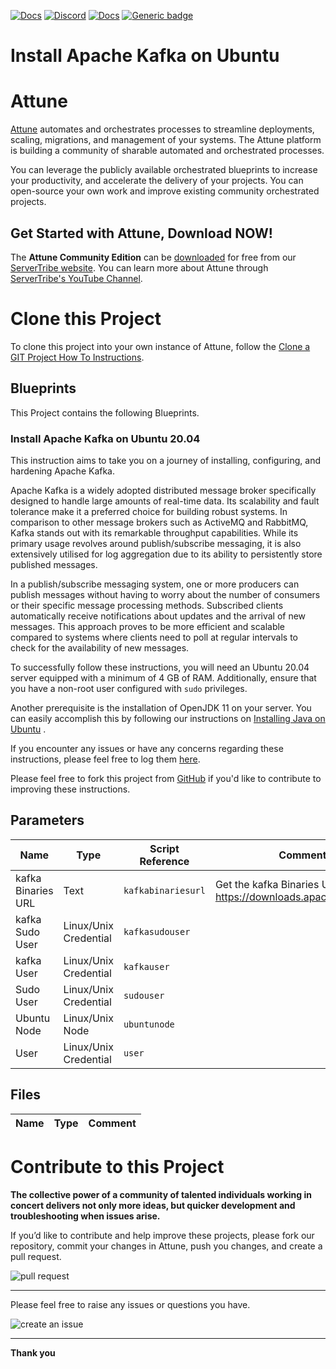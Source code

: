 



[![Docs](https://img.shields.io/badge/docs-latest-brightgreen.svg)](http://doc.servertribe.com)
[![Discord](https://img.shields.io/discord/844971127703994369)](http://discord.servertribe.com)
[![Docs](https://img.shields.io/badge/videos-watch-brightgreen.svg)](https://www.youtube.com/@servertribe)
[![Generic badge](https://img.shields.io/badge/download-latest-brightgreen.svg)](https://www.servertribe.com/community-edition/)

# Install Apache Kafka on Ubuntu






# Attune

[Attune](https://www.servertribe.com/)
automates and orchestrates processes to streamline deployments, scaling,
migrations, and management of your systems. The Attune platform is building a
community of sharable automated and orchestrated processes.

You can leverage the publicly available orchestrated blueprints to increase
your productivity, and accelerate the delivery of your projects. You can
open-source your own work and improve existing community orchestrated projects.

## Get Started with Attune, Download NOW!

The **Attune Community Edition** can be
[downloaded](https://www.servertribe.com/comunity-edition/)
for free from our
[ServerTribe website](https://www.servertribe.com/comunity-edition/).
You can learn more about Attune through
[ServerTribe's YouTube Channel](https://www.youtube.com/@servertribe).







# Clone this Project

To clone this project into your own instance of Attune, follow the
[Clone a GIT Project How To Instructions](https://servertribe-attune.readthedocs.io/en/latest/howto/design_workspace/clone_project.html).




## Blueprints

This Project contains the following Blueprints.



### Install Apache Kafka on Ubuntu 20.04

This instruction aims to take you on a journey of installing, configuring, 
and hardening Apache Kafka.

Apache Kafka is a widely adopted distributed message broker specifically 
designed to handle large amounts of real-time data. Its scalability and fault 
tolerance make it a preferred choice for building robust systems. In 
comparison to other message brokers such as ActiveMQ and RabbitMQ, Kafka 
stands out with its remarkable throughput capabilities. While its primary 
usage revolves around publish/subscribe messaging, it is also extensively 
utilised for log aggregation due to its ability to persistently store 
published messages.

In a publish/subscribe messaging system, one or more producers can publish 
messages without having to worry about the number of consumers or their 
specific message processing methods. Subscribed clients automatically 
receive notifications about updates and the arrival of new messages. This 
approach proves to be more efficient and scalable compared to systems where 
clients need to poll at regular intervals to check for the availability of 
new messages.

To successfully follow these instructions, you will need an Ubuntu 20.04 
server equipped with a minimum of 4 GB of RAM. Additionally, ensure that you 
have a non-root user configured with `sudo` privileges.

Another prerequisite is the installation of OpenJDK 11 on your server. You 
can easily accomplish this by following our instructions on 
[Installing Java on Ubuntu](https://www.attuneautomation.com/Install-Java-on-Ubuntu/)
.


If you encounter any issues or have any concerns regarding these instructions, 
please feel free to log them 
[here](https://github.com/Attune-Automation/Install-Apache-Kafka-on-Ubuntu/issues).

Please feel free to fork this project from 
[GitHub](https://github.com/Attune-Automation/Install-Apache-Kafka-on-Ubuntu)
if you'd like to contribute to improving these instructions.





## Parameters


| Name | Type | Script Reference | Comment |
| ---- | ---- | ---------------- | ------- |
| kafka Binaries URL | Text | `kafkabinariesurl` | Get the kafka Binaries URL here: https://downloads.apache.org/kafka/ |
| kafka Sudo User | Linux/Unix Credential | `kafkasudouser` |  |
| kafka User | Linux/Unix Credential | `kafkauser` |  |
| Sudo User | Linux/Unix Credential | `sudouser` |  |
| Ubuntu Node | Linux/Unix Node | `ubuntunode` |  |
| User | Linux/Unix Credential | `user` |  |




## Files

| Name | Type | Comment |
| ---- | ---- | ------- |






# Contribute to this Project

**The collective power of a community of talented individuals working in
concert delivers not only more ideas, but quicker development and
troubleshooting when issues arise.**

If you’d like to contribute and help improve these projects, please fork our
repository, commit your changes in Attune, push you changes, and create a
pull request.

<img src="https://www.servertribe.com/wp-content/uploads/2023/02/Attune-pull-request-01.png" alt="pull request"/>

---

Please feel free to raise any issues or questions you have.

<img src="https://www.servertribe.com/wp-content/uploads/2023/02/Attune-get-help-02.png" alt="create an issue"/>


---

**Thank you**
